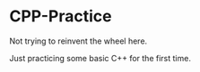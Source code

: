 # CPP-Practice

Not trying to reinvent the wheel here.

Just practicing some basic C++ for the first time.
